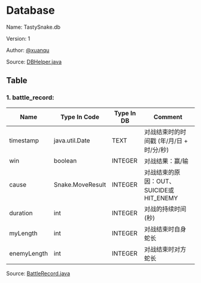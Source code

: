 # Database

Name: TastySnake.db

Version: 1

Author: [@xuanqu](https://github.com/xuanqu)

Source: [DBHelper.java](../app/src/main/java/com/example/stevennl/tastysnake/util/DBHelper.java)

## Table

### 1. battle_record:

| Name | Type In Code | Type In DB | Comment |
|------|--------------|------------|---------|
|timestamp|java.util.Date|TEXT|对战结束时的时间戳 (年/月/日 + 时/分/秒)
|win|boolean|INTEGER|对战结果：赢/输|
|cause|Snake.MoveResult|INTEGER|对战结束的原因：OUT、SUICIDE或HIT_ENEMY|
|duration|int|INTEGER|对战的持续时间(秒)|
|myLength|int|INTEGER|对战结束时自身蛇长|
|enemyLength|int|INTEGER|对战结束时对方蛇长|

Source: [BattleRecord.java](../app/src/main/java/com/example/stevennl/tastysnake/model/BattleRecord.java)